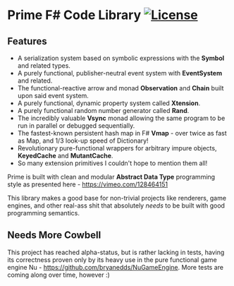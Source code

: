 Prime F# Code Library [![License](https://img.shields.io/badge/license-MIT-blue.svg)](https://github.com/bryanedds/NuGameEngine/blob/master/LICENSE.md) 
=

## Features

- A serialization system based on symbolic expressions with the **Symbol** and related types.
- A purely functional, publisher-neutral event system with **EventSystem** and related.
- The functional-reactive arrow and monad **Observation** and **Chain** built upon said event system.
- A purely functional, dynamic property system called **Xtension**.
- A purely functional random number generator called **Rand**.
- The incredibly valuable **Vsync** monad allowing the same program to be run in parallel or debugged sequentially.
- The fastest-known persistent hash map in F# **Vmap** - over twice as fast as Map, and 1/3 look-up speed of Dictionary!
- Revolutionary pure-functional wrappers for arbitrary impure objects, **KeyedCache** and **MutantCache**.
- So many extension primitives I couldn't hope to mention them all!

Prime is built with clean and modular **Abstract Data Type** programming style as presented here - https://vimeo.com/128464151

This library makes a good base for non-trivial projects like renderers, game engines, and other real-ass shit that absolutely *needs* to be built with good programming semantics.

## Needs More Cowbell
This project has reached alpha-status, but is rather lacking in tests, having its correctness proven only by its heavy use in the pure functional game engine Nu -  https://github.com/bryanedds/NuGameEngine. More tests are coming along over time, however :)
